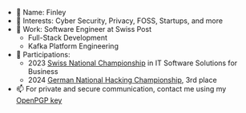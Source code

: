 - 👋 Name: Finley
- 👀 Interests: Cyber Security, Privacy, FOSS, Startups, and more
- 🌱 Work: Software Engineer at Swiss Post
  - Full-Stack Development
  - Kafka Platform Engineering
- 🍾 Participations:
  - 2023 [Swiss National Championship](https://www.swiss-skills.ch/) in IT Software Solutions for Business
  - 2024 [German National Hacking Championship](https://hacking-meisterschaft.de/), 3rd place
- 📫 For private and secure communication, contact me using my [OpenPGP key](https://keys.openpgp.org/vks/v1/by-fingerprint/368AFECD9510875757C4052526C6A3369EA3B0C3)
